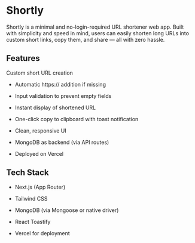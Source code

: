 # Shortly
Shortly is a minimal and no-login-required URL shortener web app. Built with simplicity and speed in mind, users can easily shorten long URLs into custom short links, copy them, and share — all with zero hassle.

## Features
Custom short URL creation

- Automatic https:// addition if missing

- Input validation to prevent empty fields

- Instant display of shortened URL

- One-click copy to clipboard with toast notification

- Clean, responsive UI

- MongoDB as backend (via API routes)

- Deployed on Vercel

## Tech Stack
- Next.js (App Router)

- Tailwind CSS

- MongoDB (via Mongoose or native driver)

- React Toastify

- Vercel for deployment
